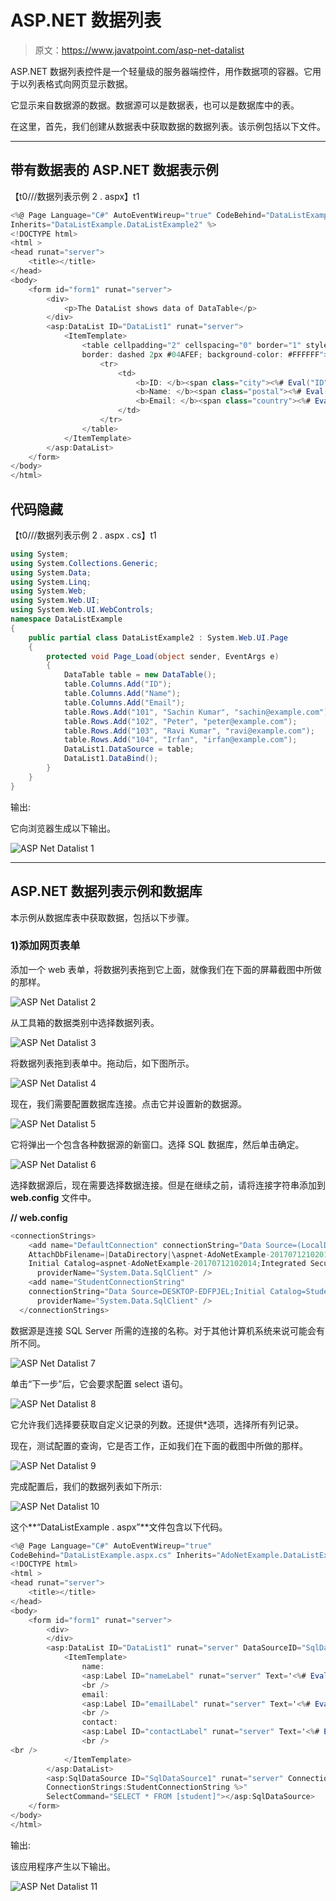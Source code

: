 # ASP.NET 数据列表

> 原文：<https://www.javatpoint.com/asp-net-datalist>

ASP.NET 数据列表控件是一个轻量级的服务器端控件，用作数据项的容器。它用于以列表格式向网页显示数据。

它显示来自数据源的数据。数据源可以是数据表，也可以是数据库中的表。

在这里，首先，我们创建从数据表中获取数据的数据列表。该示例包括以下文件。

* * *

## 带有数据表的 ASP.NET 数据表示例

【t0///数据列表示例 2 . aspx】t1

```cs
<%@ Page Language="C#" AutoEventWireup="true" CodeBehind="DataListExample2.aspx.cs" 
Inherits="DataListExample.DataListExample2" %>
<!DOCTYPE html>
<html >
<head runat="server">
    <title></title>
</head>
<body>
    <form id="form1" runat="server">
        <div>
            <p>The DataList shows data of DataTable</p>
        </div>
        <asp:DataList ID="DataList1" runat="server">
            <ItemTemplate>
                <table cellpadding="2" cellspacing="0" border="1" style="width: 300px; height: 100px; 
				border: dashed 2px #04AFEF; background-color: #FFFFFF">
                    <tr>
                        <td>
                            <b>ID: </b><span class="city"><%# Eval("ID") %></span><br />
                            <b>Name: </b><span class="postal"><%# Eval("Name") %></span><br />
                            <b>Email: </b><span class="country"><%# Eval("Email")%></span><br />
                        </td>
                    </tr>
                </table>
            </ItemTemplate>
        </asp:DataList>
    </form>
</body>
</html>

```

## 代码隐藏

【t0///数据列表示例 2 . aspx . cs】t1

```cs
using System;
using System.Collections.Generic;
using System.Data;
using System.Linq;
using System.Web;
using System.Web.UI;
using System.Web.UI.WebControls;
namespace DataListExample
{
    public partial class DataListExample2 : System.Web.UI.Page
    {
        protected void Page_Load(object sender, EventArgs e)
        {
            DataTable table = new DataTable();
            table.Columns.Add("ID");
            table.Columns.Add("Name");
            table.Columns.Add("Email");
            table.Rows.Add("101", "Sachin Kumar", "sachin@example.com");
            table.Rows.Add("102", "Peter", "peter@example.com");
            table.Rows.Add("103", "Ravi Kumar", "ravi@example.com");
            table.Rows.Add("104", "Irfan", "irfan@example.com");
            DataList1.DataSource = table;
            DataList1.DataBind();   
        }
    }
}

```

输出:

它向浏览器生成以下输出。

![ASP Net Datalist 1](img/2876562f666f295f85d8b1a9a2ae4430.png)

* * *

## ASP.NET 数据列表示例和数据库

本示例从数据库表中获取数据，包括以下步骤。

### 1)添加网页表单

添加一个 web 表单，将数据列表拖到它上面，就像我们在下面的屏幕截图中所做的那样。

![ASP Net Datalist 2](img/d621447a4b86e757b89e1d570f6619bb.png)

从工具箱的数据类别中选择数据列表。

![ASP Net Datalist 3](img/404fcbea245aeacca4a56624edc9e33b.png)

将数据列表拖到表单中。拖动后，如下图所示。

![ASP Net Datalist 4](img/c9a794ec333831e450386e2ec112ecdf.png)

现在，我们需要配置数据库连接。点击它并设置新的数据源。

![ASP Net Datalist 5](img/291c7ea0b0b5a959196ab900cfdba0aa.png)

它将弹出一个包含各种数据源的新窗口。选择 SQL 数据库，然后单击确定。

![ASP Net Datalist 6](img/11421480e185b3e573ed630f12639eec.png)

选择数据源后，现在需要选择数据连接。但是在继续之前，请将连接字符串添加到 **web.config** 文件中。

**// web.config**

```cs
<connectionStrings>
    <add name="DefaultConnection" connectionString="Data Source=(LocalDb)\MSSQLLocalDB;
	AttachDbFilename=|DataDirectory|\aspnet-AdoNetExample-20170712102014.mdf;
	Initial Catalog=aspnet-AdoNetExample-20170712102014;Integrated Security=True"
      providerName="System.Data.SqlClient" />
    <add name="StudentConnectionString" 
	connectionString="Data Source=DESKTOP-EDFPJEL;Initial Catalog=Student;Integrated Security=True"
      providerName="System.Data.SqlClient" />
  </connectionStrings>

```

数据源是连接 SQL Server 所需的连接的名称。对于其他计算机系统来说可能会有所不同。

![ASP Net Datalist 7](img/12a727cb42c42a97761ed41f718b3ed5.png)

单击“下一步”后，它会要求配置 select 语句。

![ASP Net Datalist 8](img/76ff79a85204d34c88f2607f6539d4cc.png)

它允许我们选择要获取自定义记录的列数。还提供&ast;选项，选择所有列记录。

现在，测试配置的查询，它是否工作，正如我们在下面的截图中所做的那样。

![ASP Net Datalist 9](img/615aa1d662aaa005b9eb19d849cf2834.png)

完成配置后，我们的数据列表如下所示:

![ASP Net Datalist 10](img/29563cbb3ada3a83a1989a40ddb5b1ad.png)

这个**“DataListExample . aspx”**文件包含以下代码。

```cs
<%@ Page Language="C#" AutoEventWireup="true" 
CodeBehind="DataListExample.aspx.cs" Inherits="AdoNetExample.DataListExample" %>
<!DOCTYPE html>
<html >
<head runat="server">
    <title></title>
</head>
<body>
    <form id="form1" runat="server">
        <div>
        </div>
        <asp:DataList ID="DataList1" runat="server" DataSourceID="SqlDataSource1">
            <ItemTemplate>
                name:
                <asp:Label ID="nameLabel" runat="server" Text='<%# Eval("name") %>' />
                <br />
                email:
                <asp:Label ID="emailLabel" runat="server" Text='<%# Eval("email") %>' />
                <br />
                contact:
                <asp:Label ID="contactLabel" runat="server" Text='<%# Eval("contact") %>' />
                <br />
<br />
            </ItemTemplate>
        </asp:DataList>
        <asp:SqlDataSource ID="SqlDataSource1" runat="server" ConnectionString="<%$ 
        ConnectionStrings:StudentConnectionString %>" 
		SelectCommand="SELECT * FROM [student]"></asp:SqlDataSource>
    </form>
</body>
</html>

```

输出:

该应用程序产生以下输出。

![ASP Net Datalist 11](img/3850c224820c3c96b526e4f53e8cfd9b.png)